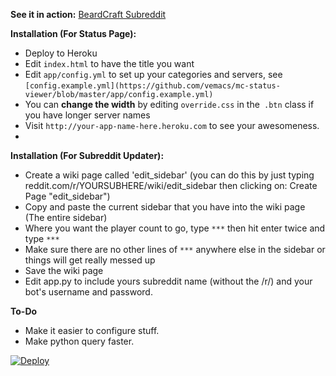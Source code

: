 **See it in action:** [BeardCraft Subreddit](http://reddit.com/r/beardcraftmc)

**Installation (For Status Page):**

*   Deploy to Heroku
*   Edit `index.html` to have the title you want
*   Edit `app/config.yml` to set up your categories and servers, see `[config.example.yml](https://github.com/vemacs/mc-status-viewer/blob/master/app/config.example.yml)`
*   You can **change the width** by editing `override.css` in the` .btn` class if you have longer server names
*   Visit `http://your-app-name-here.heroku.com` to see your awesomeness.
*

**Installation (For Subreddit Updater):**
* Create a wiki page called 'edit_sidebar' (you can do this by just typing reddit.com/r/YOURSUBHERE/wiki/edit_sidebar then clicking on: Create Page "edit_sidebar")
* Copy and paste the current sidebar that you have into the wiki page (The entire sidebar)
* Where you want the player count to go, type `***` then hit enter twice and type `***`
* Make sure there are no other lines of `***` anywhere else in the sidebar or things will get really messed up
* Save the wiki page
* Edit app.py to include yours subreddit name (without the /r/) and your bot's username and password.

**To-Do**
* Make it easier to configure stuff.
* Make python query faster.



[![Deploy](https://www.herokucdn.com/deploy/button.png)](https://heroku.com/deploy)
